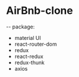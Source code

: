# AirBnb-clone
-- package:

- material UI
- react-router-dom
- redux
- react-redux
- redux-thunk
- axios
